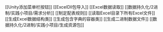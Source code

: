 [[Unity添加菜单栏按钮]]
[[ExcelDll包导入]]
[[Excel数据读取]]
[[数据持久化/2进制/实践小项目/需求分析]]
[[制定配表规则]]
[[读取Excel目录下所有Excel文件]]
[[生成Excel数据结构类]]
[[生成包含字典的容器类]]
[[生成二进制数据文件]]
[[数据持久化/2进制/实践小项目/生成资源包]]
